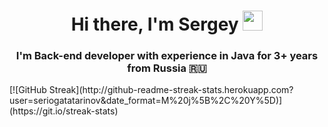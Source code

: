 <h1 align="center">Hi there, I'm Sergey</a> 
<img src="https://github.com/blackcater/blackcater/raw/main/images/Hi.gif" height="32"/></h1>
<h3 align="center">I'm Back-end developer with experience in Java for 3+ years from Russia 🇷🇺</h3>
[![GitHub Streak](http://github-readme-streak-stats.herokuapp.com?user=seriogatatarinov&date_format=M%20j%5B%2C%20Y%5D)](https://git.io/streak-stats)
